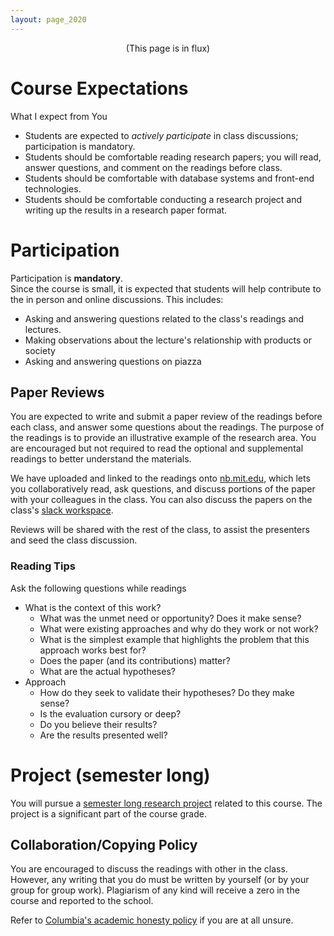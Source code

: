 ```yaml
---
layout: page_2020
---
```


<center>(This page is in flux)</center>


# Course Expectations

What I expect from You

* Students are expected to *actively participate* in class discussions; participation is mandatory.
* Students should be comfortable reading research papers; you will read, answer questions, and comment on the readings before class.
* Students should be comfortable with database systems and front-end technologies.
* Students should be comfortable conducting a research project and writing up the results in a research paper format.

<a name="participation"></a>
# Participation

Participation is **mandatory**.  
Since the course is small, it is expected that students will help contribute to the in person and online discussions.  This includes:

* Asking and answering questions related to the class's readings and lectures.  
* Making observations about the lecture's relationship with products or society 
* Asking and answering questions on piazza


## Paper Reviews

You are expected to write and submit a paper review of the readings before each class, and answer some questions about the readings.  The purpose of the readings is to provide an illustrative example of the research area.  You are encouraged but not required to read the optional and supplemental readings to better understand the materials.  

We have uploaded and linked to the readings onto [nb.mit.edu](http://nb.mit.edu), which lets you collaboratively read, ask questions, and discuss portions of the paper with your colleagues in the class.   You can also discuss the papers on the class's [slack workspace](https://hidsystems.slack.com/).  

Reviews will be shared with the rest of the class, to assist the presenters and seed the class discussion.


### Reading Tips

Ask the following questions while readings

* What is the context of this work?
  * What was the unmet need or opportunity?  Does it make sense?
  * What were existing approaches and why do they work or not work?
  * What is the simplest example that highlights the problem that this approach works best for?
  * Does the paper (and its contributions) matter?
  * What are the actual hypotheses?
* Approach
  * How do they seek to validate their hypotheses? Do they make sense?
  * Is the evaluation cursory or deep?
  * Do you believe their results?
  * Are the results presented well?



# Project (semester long)

You will pursue a [semester long research project](./projects) related to this course.
The project is a significant part of the course grade.


## Collaboration/Copying Policy

You are encouraged to discuss the readings with other in the class.  However, any writing that you do must be written by yourself (or by your group for group work).  Plagiarism of any kind will receive a zero in the course and reported to the school.  

Refer to [Columbia's academic honesty policy](http://www.cs.columbia.edu/education/honesty/) if you are at all unsure.

